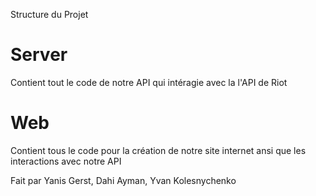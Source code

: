 Structure du Projet

# Server

Contient tout le code de notre API qui intéragie avec la l'API de Riot

# Web

Contient tous le code pour la création de notre site internet ansi que les interactions avec notre API 

Fait par Yanis Gerst, Dahi Ayman, Yvan Kolesnychenko
